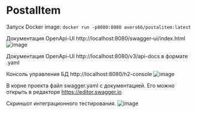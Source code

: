 # PostalItem

Запуск Docker image: `docker run -p8080:8080 avers66/postalitem:latest`

Документация OpenApi-UI http://localhost:8080/swagger-ui/index.html
![image](https://github.com/Avers66/PostalItem/assets/122222024/a4ea04c2-5977-42be-b561-bc7efbd8c67e)

Документация OpenApi-UI http://localhost:8080/v3/api-docs в формате .yaml

Консоль управления БД http://localhost:8080/h2-console
![image](https://github.com/Avers66/PostalItem/assets/122222024/b6a2dd77-f489-4394-8e02-a66a6d477c6d)

В корне проекта файл swagger.yaml с документацией. Его можно открыть в редакторе https://editor.swagger.io


Скриншот интеграционного тестирования.
![image](https://github.com/Avers66/PostalItem/assets/122222024/34ab72d0-a94c-44f1-b6e3-57fb221aa014)

